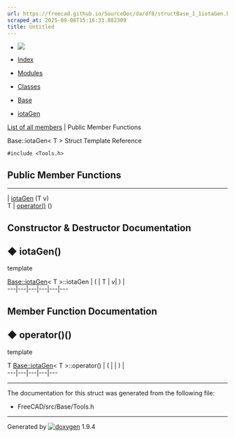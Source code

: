 ```yaml
---
url: https://freecad.github.io/SourceDoc/da/df8/structBase_1_1iotaGen.html
scraped_at: 2025-09-08T15:16:33.882309
title: Untitled
---
```


  * [ ![](https://www.freecad.org/svg/logo-freecad.svg) ](https://freecadweb.org "FreeCAD")
  * [Index](../../index.html "Index")
  * [Modules](../../modules.html "Modules list")
  * [Classes](../../annotated.html "Annotated list")

  * [Base](../../db/d07/namespaceBase.html)
  * [iotaGen](../../da/df8/structBase_1_1iotaGen.html)

[List of all members](../../d6/dd6/structBase_1_1iotaGen-members.html) | Public Member Functions

Base::iotaGen< T > Struct Template Reference

`#include <Tools.h>`

##  Public Member Functions  
  
---  
|
[iotaGen](../../da/df8/structBase_1_1iotaGen.html#a61c661b746324ce453230cbf20dfe91e)
(T v)  
T | [operator()](../../da/df8/structBase_1_1iotaGen.html#aa59b79a32076502d2dd3943e43b1ff80) ()  
  
## Constructor & Destructor Documentation

## ◆ iotaGen()

template<class T >

[Base::iotaGen](../../da/df8/structBase_1_1iotaGen.html)< T >::iotaGen  | ( | T  | _v_| ) |   
---|---|---|---|---|---  
  
## Member Function Documentation

## ◆ operator()()

template<class T >

T [Base::iotaGen](../../da/df8/structBase_1_1iotaGen.html)< T >::operator()  | ( | | ) |   
---|---|---|---|---  
  
* * *

The documentation for this struct was generated from the following file:

  * FreeCAD/src/Base/Tools.h

* * *

Generated by
[![doxygen](../../doxygen.svg)](https://www.doxygen.org/index.html) 1.9.4

